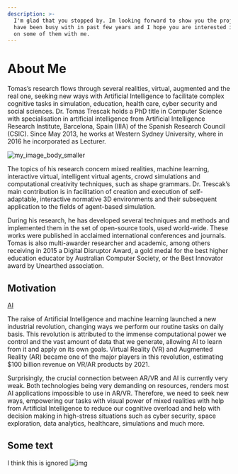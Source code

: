 ```yaml
---
description: >-
  I'm glad that you stopped by. Im looking forward to show you the projects I
  have been busy with in past few years and I hope you are interested in working
  on some of them with me.
---
```


# About Me

Tomas’s research flows through several realities, virtual, augmented and the real one, seeking new ways with Artificial Intelligence to facilitate complex cognitive tasks in simulation, education, health care, cyber security and social sciences. Dr. Tomas Trescak holds a PhD title in Computer Science with specialisation in artificial intelligence from Artificial Intelligence Research Institute, Barcelona, Spain \(IIIA\) of the Spanish Research Council \(CSIC\). Since May 2013, he works at Western Sydney University, where in 2016 he incorporated as Lecturer.

![my_image_body_smaller](https://user-images.githubusercontent.com/2682705/53604862-cd679280-3c09-11e9-9742-fd35750c8643.jpg)

The topics of his research concern mixed realities, machine learning, interactive virtual, intelligent virtual agents, crowd simulations and computational creativity techniques, such as shape grammars. Dr. Trescak’s main contribution is in facilitation of creation and execution of self-adaptable, interactive normative 3D environments and their subsequent application to the fields of agent-based simulation.

During his research, he has developed several techniques and methods and implemented them in the set of open-source tools, used world-wide. These works were published in acclaimed international conferences and journals. Tomas is also multi-awarder researcher and academic, among others receiving in 2015 a Digital Disruptor Award, a gold medal for the best higher education educator by Australian Computer Society, or the Best Innovator award by Unearthed association.

## Motivation

[AI](https://user-images.githubusercontent.com/2682705/53604690-529e7780-3c09-11e9-8f3f-481e341ee46a.gif)

The raise of Artificial Intelligence and machine learning launched a new industrial revolution, changing ways we perform our routine tasks on daily basis. This revolution is attributed to the immense computational power we control and the vast amount of data that we generate, allowing AI to learn from it and apply on its own goals. Virtual Reality \(VR\) and Augmented Reality \(AR\) became one of the major players in this revolution, estimating $100 billion revenue on VR/AR products by 2021.

Surprisingly, the crucial connection between AR/VR and AI is currently very weak. Both technologies being very demanding on resources, renders most AI applications impossible to use in AR/VR. Therefore, we need to seek new ways, empowering our tasks with visual power of mixed realities with help from Artificial Intelligence to reduce our cognitive overload and help with decision making in high-stress situations such as cyber security, space exploration, data analytics, healthcare, simulations and much more.

## Some text

I think this is ignored ![img](https://media.giphy.com/media/3kD4NFXv0ckzucLfR4/giphy.gif)

